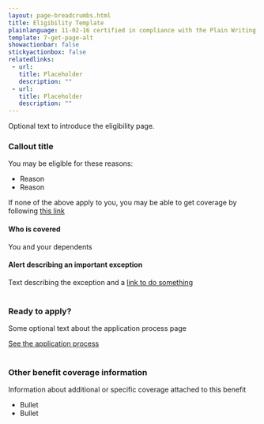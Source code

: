 ```yaml
---
layout: page-breadcrumbs.html
title: Eligibility Template
plainlanguage: 11-02-16 certified in compliance with the Plain Writing Act
template: 7-get-page-alt
showactionbar: false
stickyactionbox: false
relatedlinks:
 - url: 
   title: Placeholder
   description: ""
 - url: 
   title: Placeholder
   description: ""
---
```


Optional text to introduce the eligibility page.

<div class="feature" markdown="1">

### Callout title

You may be eligible for these reasons:

- Reason
- Reason

If none of the above apply to you, you may be able to get coverage by following [this link](#)

#### Who is covered

You and your dependents

</div>


<div class="usa-alert usa-alert-warning usa-content secondary" markdown="0">
	<div class="usa-alert-body">
		<h4 style="padding:0">
			Alert describing an important exception
		</h4>
		<p style="margin:0">
			Text describing the exception and a <a href="#">link to do something</a>
		</p>
  </div>
</div>


<div markdown="0"><br></div>

### Ready to apply?

Some optional text about the application process page

<a class="usa-button-primary va-button-primary" href="#">
	See the application process
</a>

<div markdown="0"><br></div>


### Other benefit coverage information

Information about additional or specific coverage attached to this benefit

- Bullet
- Bullet

<div markdown="0"><br></div>
